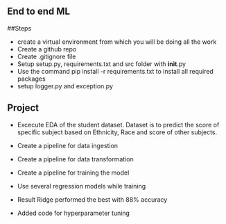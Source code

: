 ## End to end ML


##Steps
- create a virtual environment from which you will be doing all the work
- Create a github repo
- Create .gitignore file
- Setup setup.py, requirements.txt and src folder with __init__.py
- Use the command pip install -r requirements.txt to install all required packages
- setup logger.py and exception.py

## Project

- Excecute EDA of the student dataset. Dataset is to predict the score of specific subject based on Ethnicity, Race and score of other subjects.
- Create a pipeline for data ingestion
- Create a pipeline for data transformation
- Create a pipeline for training the model
- Use several regression models while training

- Result Ridge performed the best with 88% accuracy
- Added code for hyperparameter tuning